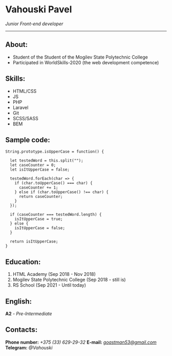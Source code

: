 # Vahouski Pavel 
*Junior Front-end developer*
___
## About:
* Student of the Student of the Mogilev State Polytechnic College
* Participated in WorldSkills-2020 (the web development competence)

## Skills:
* HTML/CSS
* JS
* PHP
* Laravel
* Git
* SCSS/SASS
* BEM

## Sample code:

```
String.prototype.isUpperCase = function() {
    
  let testedWord = this.split("");
  let caseCounter = 0;
  let isItUpperCase = false;

  testedWord.forEach(char => {
    if (char.toUpperCase() === char) {
      caseCounter += 1;
    } else if (char.toUpperCase() !== char) {
      return caseCounter;
    }
  });

  if (caseCounter === testedWord.length) {
    isItUpperCase = true;
  } else {
    isItUpperCase = false;
  }

  return isItUpperCase;
}
```
## Education:

1. HTML Academy (Sep 2018 - Nov 2018)
2. Mogilev State Polytechnic College (Sep 2018 - still is)
3. RS School (Sep 2021 - Until today)

## English:
**A2** - *Pre-Intermediate*

## Contacts:
**Phone number:** *+375 (33) 629-29-32*
**E-mail:** *goastman53@gmail.com*
**Telegram:** *@Vahouski*